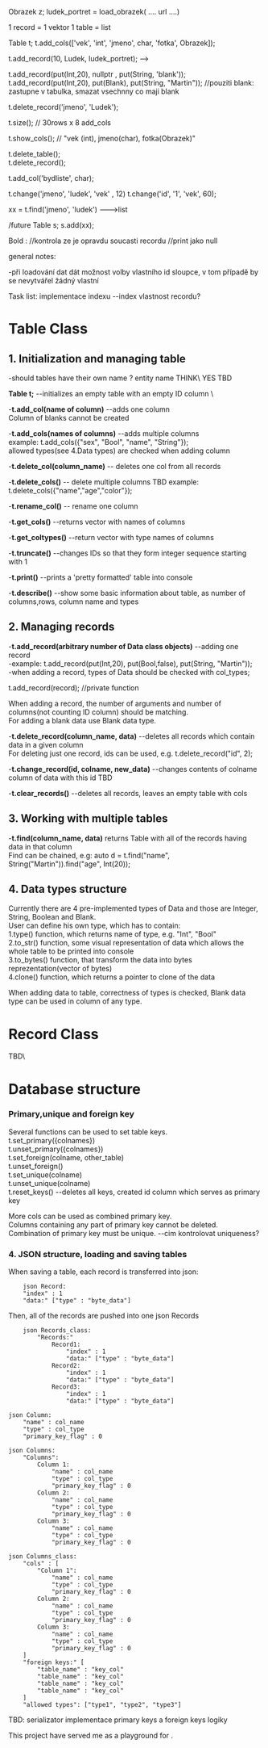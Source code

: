 Obrazek z;
ludek_portret = load_obrazek( .... url ....)

1 record = 1 vektor
1 table = list

Table t;
t.add_cols(['vek', 'int', 'jmeno', char, 'fotka', Obrazek]);

t.add_record(10, Ludek, ludek_portret); -->

t.add_record(put(Int,20), nullptr , put(String, 'blank'));
t.add_record(put(Int,20), put(Blank), put(String, "Martin"));
//pouziti blank: zastupne v tabulka, smazat vsechnny co maji blank



t.delete_record('jmeno', 'Ludek');

t.size();
// 30rows x 8 add_cols

t.show_cols();
// "vek (int), jmeno(char), fotka(Obrazek)"

t.delete_table();   
t.delete_record();

t.add_col('bydliste', char);


t.change('jmeno', 'ludek', 'vek' , 12)
t.change('id', '1', 'vek', 60);

xx = t.find('jmeno', 'ludek') --->list




/future
Table s;
s.add(xx);

Bold :
//kontrola ze je opravdu soucasti recordu
//print jako null



general notes:

-při loadování dat dát možnost volby vlastního id sloupce, v tom případě by se nevytvářel žádný vlastní 


Task list:
implementace indexu
--index vlastnost recordu?


# Table Class

## 1. Initialization and managing table

-should tables have their own name ? entity name  THINK\ YES TBD 

__Table t;__   --initializes an empty table with an empty ID column \

-__t.add_col(name of column)__ --adds one column                                             
Column of blanks cannot be created  

-__t.add_cols(names of columns)__ --adds multiple columns\
example: t.add_cols({"sex", "Bool", "name", "String"});  
allowed types(see 4.Data types) are checked when adding column  

-__t.delete_col(column_name)__ -- deletes one col from all records 

-__t.delete_cols()__ --   delete multiple columns               TBD 
example: t.delete_cols({"name","age","color"});

-__t.rename_col()__  -- rename one column

-__t.get_cols()__ --returns vector with names of columns  

-__t.get_coltypes()__ --return vector with type names of columns  

-__t.truncate()__ --changes IDs so that they form integer sequence starting with 1 

-__t.print()__ --prints a 'pretty formatted' table into console 

-__t.describe()__ --show some basic information about table, as number of columns,rows, column name and types  




## 2. Managing records

-__t.add_record(arbitrary number of Data class objects)__ --adding one record \
-example: t.add_record(put(Int,20), put(Bool,false), put(String, "Martin")); \
-when adding a record, types of Data should be checked with col_types;  

t.add_record(record);   //private function  

When adding a record, the number of arguments and number of columns(not counting ID column) should be matching. \
For adding a blank data use Blank data type.  

-__t.delete_record(column_name, data)__ --deletes all records which contain data in a given column \
For deleting just one record, ids can be used, e.g. t.delete_record("id", 2);  

-__t.change_record(id, colname, new_data)__ --changes contents of colname column of data with this id TBD  

-__t.clear_records()__ --deletes all records, leaves an empty table with cols  



## 3. Working with multiple tables

-__t.find(column_name, data)__  returns Table with all of the records having data in that column \
Find can be chained, e.g: auto d = t.find("name", String("Martin")).find("age", Int(20));  


## 4. Data types structure

Currently there are 4 pre-implemented types of Data and those are Integer, String, Boolean and Blank. \
User can define his own type, which has to contain: \
1.type() function, which returns name of type, e.g. "Int", "Bool" \
2.to_str() function, some visual representation of data which allows the whole table to be printed into console\
3.to_bytes() function, that transform the data into bytes reprezentation(vector of bytes)\
4.clone() function, which returns a pointer to clone of the data  

When adding data to table, correctness of types is checked, Blank data type can be used in column of any type.  


# Record Class
TBD\



# Database structure

### Primary,unique and foreign key

Several functions can be used to set table keys.\
t.set_primary({colnames})\
t.unset_primary({colnames})\
t.set_foreign(colname, other_table)\
t.unset_foreign()\
t.set_unique(colname)\
t.unset_unique(colname)\
t.reset_keys() --deletes all keys, created id column which serves as primary key  


More cols can be used as combined primary key.\
Columns containing any part of primary key cannot be deleted.\
Combination of primary key must be unique.           --cim kontrolovat uniqueness?



### 4. JSON structure, loading and saving tables

When saving a table, each record is transferred into json:
```
    json Record:
    "index" : 1
    "data:" ["type" : "byte_data"]
```

Then, all of the records are pushed into one json Records
```
    json Records_class:
        "Records:"
            Record1:
                "index" : 1
                "data:" ["type" : "byte_data"]
            Record2:
                "index" : 1
                "data:" ["type" : "byte_data"]
            Record3:
                "index" : 1
                "data:" ["type" : "byte_data"]
```

```
json Column:
    "name" : col_name
    "type" : col_type
    "primary_key_flag" : 0
```

```
json Columns:
    "Columns":
        Column 1: 
            "name" : col_name
            "type" : col_type
            "primary_key_flag" : 0 
        Column 2: 
            "name" : col_name
            "type" : col_type
            "primary_key_flag" : 0 
        Column 3: 
            "name" : col_name
            "type" : col_type
            "primary_key_flag" : 0 
```
```
json Columns_class:
    "cols" : [
        "Column 1": 
            "name" : col_name
            "type" : col_type
            "primary_key_flag" : 0 
        Column 2: 
            "name" : col_name
            "type" : col_type
            "primary_key_flag" : 0 
        Column 3: 
            "name" : col_name
            "type" : col_type
            "primary_key_flag" : 0 
    ]
    "foreign keys:" [
        "table_name" : "key_col"
        "table_name" : "key_col"
        "table_name" : "key_col"
        "table_name" : "key_col"
    ]
    "allowed types": ["type1", "type2", "type3"]
```


TBD:
    serializator
    implementace primary keys a foreign keys logiky




This project have served me as a playground for .

